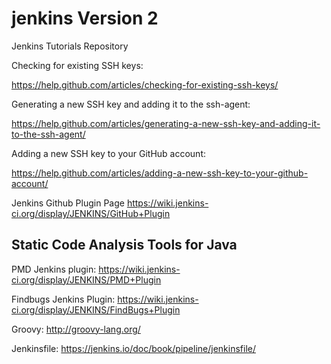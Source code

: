 # jenkins Version 2
Jenkins Tutorials Repository

Checking for existing SSH keys:

https://help.github.com/articles/checking-for-existing-ssh-keys/

Generating a new SSH key and adding it to the ssh-agent:

https://help.github.com/articles/generating-a-new-ssh-key-and-adding-it-to-the-ssh-agent/

Adding a new SSH key to your GitHub account:

https://help.github.com/articles/adding-a-new-ssh-key-to-your-github-account/

Jenkins Github Plugin Page
https://wiki.jenkins-ci.org/display/JENKINS/GitHub+Plugin

Static Code Analysis Tools for Java
----------------------------------------
PMD Jenkins plugin:
https://wiki.jenkins-ci.org/display/JENKINS/PMD+Plugin

Findbugs Jenkins Plugin:
https://wiki.jenkins-ci.org/display/JENKINS/FindBugs+Plugin

Groovy:
http://groovy-lang.org/

Jenkinsfile:
https://jenkins.io/doc/book/pipeline/jenkinsfile/
